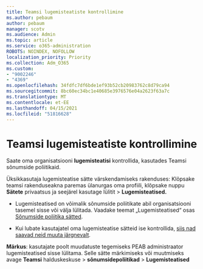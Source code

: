 ```yaml
---
title: Teamsi lugemisteatiste kontrollimine
ms.author: pebaum
author: pebaum
manager: scotv
ms.audience: Admin
ms.topic: article
ms.service: o365-administration
ROBOTS: NOINDEX, NOFOLLOW
localization_priority: Priority
ms.collection: Adm_O365
ms.custom:
- "9002246"
- "4369"
ms.openlocfilehash: 34fdfc7df6bde1ef93b52cb20983762c8d79ca94
ms.sourcegitcommit: 8bc60ec34bc1e40685e3976576e04a2623f63a7c
ms.translationtype: MT
ms.contentlocale: et-EE
ms.lasthandoff: 04/15/2021
ms.locfileid: "51816628"
---
```

# <a name="controlling-read-receipts-in-teams"></a>Teamsi lugemisteatiste kontrollimine

Saate oma organisatsiooni **lugemisteatisi** kontrollida, kasutades Teamsi sõnumside poliitikaid.

Üksikkasutaja lugemisteatise sätte värskendamiseks rakenduses: Klõpsake teamsi rakenduseakna paremas ülanurgas oma profiili, klõpsake nuppu **Sätete** privaatsus ja seejärel kasutage lülitit  >   **Lugemisteatised.**

- Lugemisteatised on võimalik sõnumside poliitikate abil organisatsiooni tasemel sisse või välja lülitada. Vaadake teemat „Lugemisteatised“ osas [Sõnumside poliitika sätted](https://docs.microsoft.com/microsoftteams/messaging-policies-in-teams#messaging-policy-settings).

- Kui lubate kasutajatel oma lugemisteatise sätteid ise kontrollida, [siis nad saavad neid muuta järgnevalt](https://docs.microsoft.com/microsoftteams/messaging-policies-in-teams#messaging-policy-settings). 

**Märkus**: kasutajate poolt muudatuste tegemiseks PEAB administraator lugemisteatised sisse lülitama. Selle sätte märkimiseks või muutmiseks avage **Teamsi** halduskeskuse >  **sõnumsidepoliitikad**  >  **Lugemisteatised**

